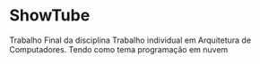 # ShowTube
Trabalho Final da disciplina Trabalho individual em Arquitetura de Computadores. Tendo como tema programação em nuvem
